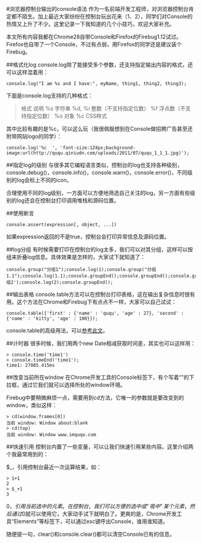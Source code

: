#浏览器控制台输出的console语法
作为一名前端开发工程师，对浏览器控制台肯定都不陌生。加上最近大家纷纷在控制台玩出花来（1、2），同学们对Console的热情又上升了不少。这里记录一下我知道的几个小技巧，欢迎大家补充。  

本文所有内容我都在Chrome28自带Console和Firefox的Firebug1.12试过。Firefox也自带了一个Console，不过有点弱，用Firefox的同学还是建议装个Firebug。  

##格式化log
console.log除了能接受多个参数，还支持指定输出内容的格式，还可以这样混着用：

	console.log("I am %s and I have:", myName, thing1, thing2, thing3);

下面是console.log支持的几种格式：

> 格式	说明
> %s	字符串
> %d, %i	整数（不支持指定位数）
> %f	浮点数（不支持指定位数）
> %o	对象
> %c	CSS样式

其中比较有趣的是%c，可以这么玩（我很佩服想到在Console做招聘广告甚至还附带网站logo的同学）：
	
	console.log('%c  ', 'font-size:124px;background-image:url(http://ququ.qiniudn.com/uploads/2011/07/ququ_1_1_1.jpg)');

##指定log的级别
与很多其它编程语言类似，控制台的log也支持各种级别，console.debug()，console.info()，console.warn()，console.error()，不同级别的log会标上不同的icon。  

合理使用不同的log级别，一方面可以方便地筛选自己关注的log，另一方面有些级别的log还会在控制台打印调用堆栈和源码位置。

##使用断言

	console.assert(expression[, object, ...])

如果expression返回的不是true，控制台会打印异常信息及源码位置。

##log分组
有时候需要打印在控制台的log太多，我们可以对其分组，这样可以按组来折叠log信息。具体效果是怎样的，大家试下就知道了：

	console.group("分组1");console.log(1);console.group("分组1.1");console.log(1.1);console.groupEnd();console.groupEnd();console.group('分组2');console.log(2);console.groupEnd();

##输出表格
console.table方法可以在控制台打印表格，这在输出复杂信息时很有用。这个方法在Chrome和Firebug下有点点不一样，大家可以自己试试：

	console.table({'first' : {'name' : 'ququ', 'age' : 27}, 'second' : {'name' : 'kitty', 'age' : 100}});

console.table的高级用法，可以[参考此文](http://www.softwareishard.com/blog/firebug/tabular-logs-in-firebug/)。

##计时器
很多时候，我们用两个new Date相减获取时间差，其实也可以这样用：

	> console.time('time1')
	> console.timeEnd('time1');
	time1: 27085.415ms

##改变当前所在window
在Chrome开发工具的Console标签下，有个写着“<top frame>”的下拉框，通过它我们就可以选择所处的window环境。

Firebug中要稍微麻烦一点，需要用到cd方法，它唯一的参数就是要改变到的window，类似这样： 

	> cd(window.frames[0])
	当前 window: Window about:blank
	> cd(top)
	当前 window: Window www.imququ.com

##快速引用
控制台内置了一些变量，可以让我们快速引用某些内容。这里介绍两个我最常用到的：

$_，引用控制台最近一次运算结果，如：

	> 1+1
	2
	> $_+1
	3

$0，引用当前选中的元素。在控制台，我们可以方便的选中或“吸中”某个元素，然后通过$0就可以使用它，大家动手试下就明白了。更爽的是，Chrome开发工具“Elements”等标签下，可以通过esc键呼出Console，谁用谁知道。

随便提一句，clear()和console.clear()都可以清空Console已有的信息。